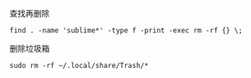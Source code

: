 查找再删除

```
find . -name 'sublime*' -type f -print -exec rm -rf {} \;
```

删除垃圾箱

```
sudo rm -rf ~/.local/share/Trash/*
```

